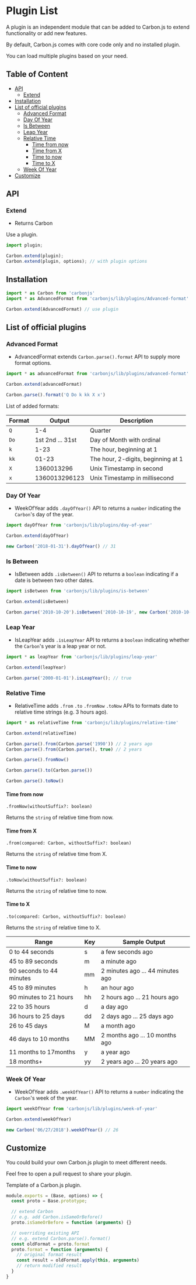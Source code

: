 # Plugin List

A plugin is an independent module that can be added to Carbon.js to extend functionality or add new features.

By default, Carbon.js comes with core code only and no installed plugin.

You can load multiple plugins based on your need.

## Table of Content <!-- omit in toc -->

- [API](#api)
  - [Extend](#extend)
- [Installation](#installation)
- [List of official plugins](#list-of-official-plugins)
  - [Advanced Format](#advanced-format)
  - [Day Of Year](#day-of-year)
  - [Is Between](#is-between)
  - [Leap Year](#leap-year)
  - [Relative Time](#relative-time)
    - [Time from now](#time-from-now)
    - [Time from X](#time-from-x)
    - [Time to now](#time-to-now)
    - [Time to X](#time-to-x)
  - [Week Of Year](#week-of-year)
- [Customize](#customize)

## API

### Extend

* Returns Carbon

Use a plugin.

```javascript
import plugin;

Carbon.extend(plugin);
Carbon.extend(plugin, options); // with plugin options
```

## Installation

```typescript
import * as Carbon from 'carbonjs'
import * as AdvancedFormat from 'carbonjs/lib/plugins/Advanced-format' // load on demand

Carbon.extend(AdvancedFormat) // use plugin
```

## List of official plugins

### Advanced Format

* AdvancedFormat extends `Carbon.parse().format` API to supply more format options.

```typescript
import * as advancedFormat from 'carbonjs/lib/plugins/advanced-format'

Carbon.extend(advancedFormat)

Carbon.parse().format('Q Do k kk X x')
```

List of added formats:

| Format | Output | Description |
|--------|--------|-------------|
| `Q` | 1-4 | Quarter |
| `Do` | 1st 2nd ... 31st | Day of Month with ordinal |
| `k` | 1-23 | The hour, beginning at 1 |
| `kk` | 01-23 | The hour, 2-digits, beginning at 1 |
| `X` | 1360013296 | Unix Timestamp in second |
| `x` | 1360013296123 | Unix Timestamp in millisecond |

### Day Of Year

* WeekOfYear adds `.dayOfYear()` API to returns a `number` indicating the `Carbon`'s day of the year.

```javascript
import dayOfYear from 'carbonjs/lib/plugins/day-of-year'

Carbon.extend(dayOfYear)

new Carbon('2018-01-31').dayOfYear() // 31
```

### Is Between

* IsBetween adds `.isBetween()` API to returns a `boolean` indicating if a date is between two other dates.

```javascript
import isBetween from 'carbonjs/lib/plugins/is-between'

Carbon.extend(isBetween)

Carbon.parse('2010-10-20').isBetween('2010-10-19', new Carbon('2010-10-25')); // true
```

### Leap Year

* IsLeapYear adds `.isLeapYear` API to returns a `boolean` indicating whether the `Carbon`'s year is a leap year or not.

```typescript
import * as leapYear from 'carbonjs/lib/plugins/leap-year'

Carbon.extend(leapYear)

Carbon.parse('2000-01-01').isLeapYear(); // true
```

### Relative Time

* RelativeTime adds `.from` `.to` `.fromNow` `.toNow` APIs to formats date to relative time strings (e.g. 3 hours ago).

```typescript
import * as relativeTime from 'carbonjs/lib/plugins/relative-time'

Carbon.extend(relativeTime)

Carbon.parse().from(Carbon.parse('1990')) // 2 years ago
Carbon.parse().from(Carbon.parse(), true) // 2 years

Carbon.parse().fromNow()

Carbon.parse().to(Carbon.parse())

Carbon.parse().toNow()
```

#### Time from now

`.fromNow(withoutSuffix?: boolean)`

Returns the `string` of relative time from now.

#### Time from X

`.from(compared: Carbon, withoutSuffix?: boolean)`

Returns the `string` of relative time from X.

#### Time to now

`.toNow(withoutSuffix?: boolean)`

Returns the `string` of relative time to now.

#### Time to X

`.to(compared: Carbon, withoutSuffix?: boolean)`

Returns the `string` of relative time to X.

| Range | Key | Sample Output |
|-------|-----|---------------|
| 0 to 44 seconds | s | a few seconds ago |
| 45 to 89 seconds | m | a minute ago |
| 90 seconds to 44 minutes | mm | 2 minutes ago ... 44 minutes ago |
| 45 to 89 minutes | h | an hour ago |
| 90 minutes to 21 hours | hh | 2 hours ago ... 21 hours ago |
| 22 to 35 hours | d | a day ago |
| 36 hours to 25 days | dd | 2 days ago ... 25 days ago |
| 26 to 45 days | M | a month ago |
| 46 days to 10 months | MM | 2 months ago ... 10 months ago |
| 11 months to 17months | y | a year ago |
| 18 months+ | yy | 2 years ago ... 20 years ago |

### Week Of Year

* WeekOfYear adds `.weekOfYear()` API to returns a `number` indicating the `Carbon`'s week of the year.

```javascript
import weekOfYear from 'carbonjs/lib/plugins/week-of-year'

Carbon.extend(weekOfYear)

new Carbon('06/27/2018').weekOfYear() // 26
```

## Customize

You could build your own Carbon.js plugin to meet different needs.

Feel free to open a pull request to share your plugin.

Template of a Carbon.js plugin.

```javascript
module.exports = (Base, options) => {
  const proto = Base.prototype;

  // extend Carbon
  // e.g. add Carbon.isSameOrBefore()
  proto.isSameOrBefore = function (arguments) {}

  // overriding existing API
  // e.g. extend Carbon.parse().format()
  const oldFormat = proto.format
  proto.format = function (arguments) {
    // original format result
    const result = oldFormat.apply(this, arguments)
    // return modified result
  }
}
```
